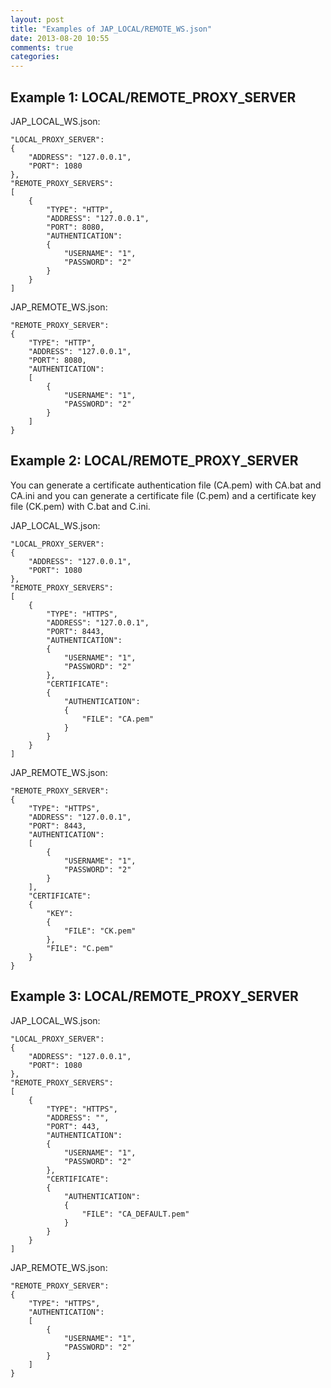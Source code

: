 ```yaml
---
layout: post
title: "Examples of JAP_LOCAL/REMOTE_WS.json"
date: 2013-08-20 10:55
comments: true
categories: 
---
```

## Example 1: LOCAL/REMOTE_PROXY_SERVER

JAP_LOCAL_WS.json:
```
"LOCAL_PROXY_SERVER":
{
    "ADDRESS": "127.0.0.1",
    "PORT": 1080
},
"REMOTE_PROXY_SERVERS":
[
    {
        "TYPE": "HTTP",
        "ADDRESS": "127.0.0.1",
        "PORT": 8080,
        "AUTHENTICATION":
        {
            "USERNAME": "1",
            "PASSWORD": "2"
        }
    }
]
```

JAP_REMOTE_WS.json:
```
"REMOTE_PROXY_SERVER":
{
    "TYPE": "HTTP",
    "ADDRESS": "127.0.0.1",
    "PORT": 8080,
    "AUTHENTICATION":
    [
        {
            "USERNAME": "1",
            "PASSWORD": "2"
        }
    ]
}
```

## Example 2: LOCAL/REMOTE_PROXY_SERVER
You can generate a certificate authentication file (CA.pem) with CA.bat and CA.ini and you can generate a certificate file (C.pem) and a certificate key file (CK.pem) with C.bat and C.ini.

JAP_LOCAL_WS.json:
```
"LOCAL_PROXY_SERVER":
{
    "ADDRESS": "127.0.0.1",
    "PORT": 1080
},
"REMOTE_PROXY_SERVERS":
[
    {
        "TYPE": "HTTPS",
        "ADDRESS": "127.0.0.1",
        "PORT": 8443,
        "AUTHENTICATION":
        {
            "USERNAME": "1",
            "PASSWORD": "2"
        },
        "CERTIFICATE":
        {
            "AUTHENTICATION":
            {
                "FILE": "CA.pem"
            }
        }
    }
]
```

JAP_REMOTE_WS.json:
```
"REMOTE_PROXY_SERVER":
{
    "TYPE": "HTTPS",
    "ADDRESS": "127.0.0.1",
    "PORT": 8443,
    "AUTHENTICATION":
    [
        {
            "USERNAME": "1",
            "PASSWORD": "2"
        }
    ],
    "CERTIFICATE":
    {
        "KEY":
        {
            "FILE": "CK.pem"
        },
        "FILE": "C.pem"
    }
}
```

## Example 3: LOCAL/REMOTE_PROXY_SERVER

JAP_LOCAL_WS.json:
```
"LOCAL_PROXY_SERVER":
{
    "ADDRESS": "127.0.0.1",
    "PORT": 1080
},
"REMOTE_PROXY_SERVERS":
[
    {
        "TYPE": "HTTPS",
        "ADDRESS": "",
        "PORT": 443,
        "AUTHENTICATION":
        {
            "USERNAME": "1",
            "PASSWORD": "2"
        },
        "CERTIFICATE":
        {
            "AUTHENTICATION":
            {
                "FILE": "CA_DEFAULT.pem"
            }
        }
    }
]
```

JAP_REMOTE_WS.json:
```
"REMOTE_PROXY_SERVER":
{
    "TYPE": "HTTPS",
    "AUTHENTICATION":
    [
        {
            "USERNAME": "1",
            "PASSWORD": "2"
        }
    ]
}
```